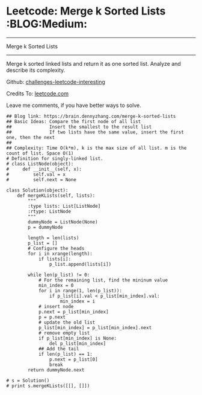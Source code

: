 # Leetcode: Merge k Sorted Lists     :BLOG:Medium:


---

Merge k Sorted Lists  

---

Merge k sorted linked lists and return it as one sorted list. Analyze and describe its complexity.  

Github: [challenges-leetcode-interesting](https://github.com/DennyZhang/challenges-leetcode-interesting/tree/master/merge-k-sorted-lists)  

Credits To: [leetcode.com](https://leetcode.com/problems/merge-k-sorted-lists/description/)  

Leave me comments, if you have better ways to solve.  

    ## Blog link: https://brain.dennyzhang.com/merge-k-sorted-lists
    ## Basic Ideas: Compare the first node of all list
    ##              Insert the smallest to the result list
    ##              If two lists have the same value, insert the first one, then the next
    ##
    ## Complexity: Time O(k*m), k is the max size of all list. m is the count of list. Space O(1)
    # Definition for singly-linked list.
    # class ListNode(object):
    #     def __init__(self, x):
    #         self.val = x
    #         self.next = None
    
    class Solution(object):
        def mergeKLists(self, lists):
            """
            :type lists: List[ListNode]
            :rtype: ListNode
            """
            dummyNode = ListNode(None)
            p = dummyNode
    
            length = len(lists)
            p_list = []
            # Configure the heads
            for i in xrange(length):
                if lists[i]:
                    p_list.append(lists[i])
    
            while len(p_list) != 0:
                # For the remaining list, find the mininum value
                min_index = 0
                for i in range(1, len(p_list)):
                    if p_list[i].val < p_list[min_index].val:
                        min_index = i
                # insert node
                p.next = p_list[min_index]
                p = p.next
                # update the old list
                p_list[min_index] = p_list[min_index].next
                # remove empty list
                if p_list[min_index] is None:
                    del p_list[min_index]
                ## Add the tail
                if len(p_list) == 1:
                    p.next = p_list[0]
                    break
            return dummyNode.next
    
    # s = Solution()
    # print s.mergeKLists([[], []])